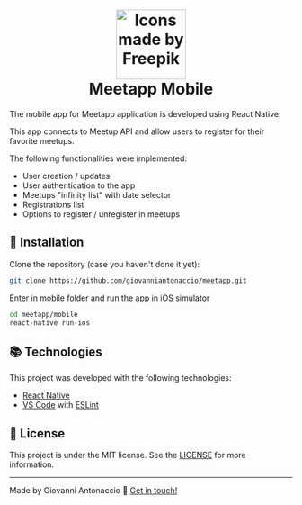 <h1 align="center">
    <img alt="Icons made by Freepik" src="https://image.flaticon.com/icons/svg/0/191.svg" height="124" width="124">
    <br>
    Meetapp Mobile
</h1>

The mobile app for Meetapp application is developed using React Native.

This app connects to Meetup API and allow users to register for their favorite meetups.

The following functionalities were implemented:

- User creation / updates
- User authentication to the app
- Meetups "infinity list" with date selector
- Registrations list
- Options to register / unregister in meetups

## :rocket: Installation

Clone the repository (case you haven't done it yet):

```bash
git clone https://github.com/giovanniantonaccio/meetapp.git
```

Enter in mobile folder and run the app in iOS simulator

```bash
cd meetapp/mobile
react-native run-ios
```

## :books: Technologies

This project was developed with the following technologies:

- [React Native](https://facebook.github.io/react-native/)
- [VS Code](https://code.visualstudio.com/) with [ESLint](https://marketplace.visualstudio.com/items?itemName=dbaeumer.vscode-eslint)

## :memo: License

This project is under the MIT license. See the [LICENSE](https://github.com/giovanniantonaccio/meetapp/blob/master/LICENSE) for more information.

---

Made by Giovanni Antonaccio :wave: [Get in touch!](https://www.linkedin.com/in/giovanniantonaccio/)
